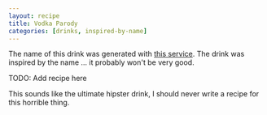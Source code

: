 ```yaml
---
layout: recipe
title: Vodka Parody
categories: [drinks, inspired-by-name]
---
```

The name of this drink was generated with [this service](https://thingnames.com/drink-names). The drink was inspired by the name ... it probably won't be very good.

TODO: Add recipe here

This sounds like the ultimate hipster drink, I should never write a recipe for this horrible thing.

